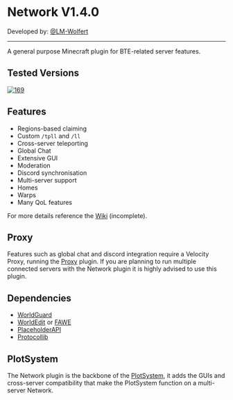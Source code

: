 # Network V1.4.0
Developed by: [@LM-Wolfert](https://www.github.com/LM-Wolfert)
___
A general purpose Minecraft plugin for BTE-related server features.
## Tested Versions
[![169](https://img.shields.io/badge/Paper-1.20.1%20%23169-green)](https://api.papermc.io/v2/projects/paper/versions/1.20.1/builds/169/downloads/paper-1.20.1-169.jar)
## Features
- Regions-based claiming
- Custom `/tpll` and `/ll`
- Cross-server teleporting
- Global Chat
- Extensive GUI
- Moderation
- Discord synchronisation 
- Multi-server support
- Homes
- Warps   
- Many QoL features  
<!-- end of the list -->
For more details reference the [Wiki](https://github.com/BTEUK/Network/wiki) (incomplete).
## Proxy
Features such as global chat and discord integration require a Velocity Proxy, running the [Proxy](https://github.com/BTEUK/Proxy) plugin. If you are planning to run multiple connected servers with the Network plugin it is highly advised to use this plugin.
## Dependencies
- [WorldGuard](https://enginehub.org/worldguard)
- [WorldEdit](https://enginehub.org/worldedit) or [FAWE](https://www.spigotmc.org/resources/fastasyncworldedit.13932/)
- [PlaceholderAPI](https://www.spigotmc.org/resources/placeholderapi.6245/)
- [Protocollib](https://www.spigotmc.org/resources/protocollib.1997/)
## PlotSystem
The Network plugin is the backbone of the [PlotSystem](https://github.com/BTEUK/Plotsystem), it adds the GUIs and cross-server compatibility that make the PlotSystem function on a multi-server Network.
